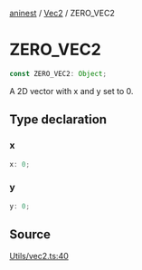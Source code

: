 [aninest](../../index.md) / [Vec2](../index.md) / ZERO\_VEC2

# ZERO\_VEC2

```ts
const ZERO_VEC2: Object;
```

A 2D vector with x and y set to 0.

## Type declaration

### x

```ts
x: 0;
```

### y

```ts
y: 0;
```

## Source

[Utils/vec2.ts:40](https://github.com/zphrs/aninest/blob/b0ed172/src/Utils/vec2.ts#L40)
